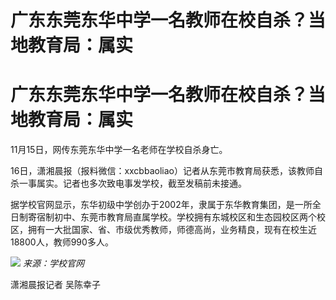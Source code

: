 # 广东东莞东华中学一名教师在校自杀？当地教育局：属实

# 广东东莞东华中学一名教师在校自杀？当地教育局：属实

11月15日，网传东莞东华中学一名老师在学校自杀身亡。

16日，潇湘晨报（报料微信：xxcbbaoliao）记者从东莞市教育局获悉，该教师自杀一事属实。记者也多次致电事发学校，截至发稿前未接通。

据学校官网显示，东华初级中学创办于2002年，隶属于东华教育集团，是一所全日制寄宿制初中、东莞市教育局直属学校。学校拥有东城校区和生态园校区两个校区，拥有一大批国家、省、市级优秀教师，师德高尚，业务精良，现有在校生近18800人，教师990多人。

![](https://inews.gtimg.com/om_bt/OxX8OjOlTcpRlr82Vn3toGm0TNDsWZfO17p5aX1KTEhuAAA/1000)
_来源：学校官网_

潇湘晨报记者 吴陈幸子

